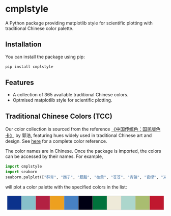 # cmplstyle

A Python package providing matplotlib style for scientific plotting with traditional Chinese color palette.

## Installation
You can install the package using pip:
```bash
pip install cmplstyle
```

## Features

- A collection of 365 available traditional Chinese colors.
- Optmised matplotlib style for scientific plotting.

## Traditional Chinese Colors (TCC)

Our color collection is sourced from the reference [《中国传统色：国民版色卡》](https://www.douban.com/doubanapp/dispatch/book/35951952?dt_dapp=1) by 郭浩, featuring hues widely used in traditional Chinese art and design. See [here](https://jinyiliu.github.io/2025/08/13/cmplstyle/TCC_ncols_5.pdf) for a complete color reference.

The color names are in Chinese. Once the package is imported, the colors can be accessed by their names. For example,
```python
import cmplstyle
import seaborn
seaborn.palplot(["群青", "西子", "胭脂", "桂黄", "苍苍", "青骊", "官绿", "米汤娇", "沧浪", "梅子青", "石榴裙"])
```
will plot a color palette with the specified colors in the list:

![Example TCC Palette](./cmplstyle/assets/example_tcc_palette.png)
